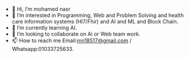 - 👋 Hi, I’m mohamed nasr
- 👀 I’m interested in Programming, Web and Problem Solving and health care information systems (Hl7/Fhir) and AI and ML and Block Chain.
- 🌱 I’m currently learning AI.
- 💞️ I’m looking to collaborate on Ai or Web team work.
- 📫 How to reach me Email:mn18517@gmail.com / Whatsapp:01033725633.

<!---
mohamednasr22/mohamednasr22 is a ✨ special ✨ repository because its `README.md` (this file) appears on your GitHub profile.
You can click the Preview link to take a look at your changes.
--->
